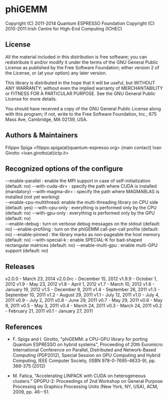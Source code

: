 # phiGEMM

Copyright (C) 2011-2014 Quantum ESPRESSO Foundation
Copyright (C) 2010-2011 Irish Centre for High-End Computing (ICHEC)


## License
 
All the material included in this distribution is free software;
you can redistribute it and/or modify it under the terms of the GNU
General Public License as published by the Free Software Foundation;
either version 2 of the License, or (at your option) any later version.

This library is distributed in the hope that it will be useful, but
WITHOUT ANY WARRANTY; without even the implied warranty of MERCHANTABILITY
or FITNESS FOR A PARTICULAR PURPOSE. See the GNU General Public License
for more details.

You should have received a copy of the GNU General Public License along
with this program; if not, write to the Free Software Foundation, Inc.,
675 Mass Ave, Cambridge, MA 02139, USA.


## Authors & Maintainers

Filippo Spiga <filippo.spiga(at)quantum-espresso.org> (main contact)
Ivan Girotto <ivan.girotto(at)ictp.it>


## Recognized options of the configure

--enable-parallel       : enable the MPI support in case of self-initialization
                          (default: no)
--with-cuda-dir=<path>  : specify the path where CUDA is installed 
                          (mandatory)
--with-magma-dir=<path> : specify the path where MAGMABLAS is installed 
                          (not yet working)                          
--enable-cpu-multithread: enable the multi-threading library on CPU side
                          (default: yes)
--with-cpu-only         : everything is performed only by the CPU
                          (default: no)
--with-gpu-only         : everything is performed only by the GPU
                          (default: no)                         
--enable-debug          : turn on verbose debug messages on the stdout
                          (default: no)
--enable-profiling      : turn on the phiGEMM call-per-call profile
                          (default: no)
--enable-pinned         : the library marks as non-pageable the host memory
                          (default: no) 
--with-special-k        : enable SPECIAL-K for bad-shaped rectangular matrices
                          (default: no)
--enable-multi-gpu      : enable multi-GPU support 
                          (default: no) 


## Releases

v2.0.0   - March 23, 2014
v2.0.0rc - December 15, 2012
v1.9.9   - October 1, 2012
v1.9     - May 23, 2012
v1.8     - April 1, 2012
v1.7     - March 10, 2012
v1.6     - January 19, 2012
v1.5     - December 9, 2011
v1.4     - September 26, 2011
v1.3     - September 10, 2011
v1.2     - August 29, 2011
v1.1     - July 12, 2011 
v1.0     - July 4, 2011
v0.9     - July 2, 2011
v0.8     - June 29, 2011
v0.7     - May 29, 2011
v0.6     - May 9, 2011
v0.5     - May 3, 2011
v0.4     - March 24, 2011
v0.3     - March 24, 2011
v0.2     - February 21, 2011
v0.1     - January 27, 2011


## References

* F. Spiga and I. Girotto, "phiGEMM: a CPU-GPU library for porting Quantum 
ESPRESSO on hybrid systems", Proceeding of 20th Euromicro International 
Conference on Parallel, Distributed and Network-Based Computing (PDP2012), 
Special Session on GPU Computing and Hybrid Computing, IEEE Computer Society,
(ISBN 978-0-7695-4633-9), pp. 368-375 (2012)

* M. Fatica, "Accelerating LINPACK with CUDA on heterogeneous clusters." 
GPGPU-2: Proceedings of 2nd Workshop on General Purpose Processing on 
Graphics Processing Units (New York, NY, USA), ACM, 2009, pp. 46--51.
